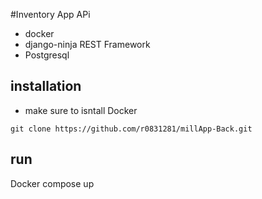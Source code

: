 #Inventory App APi
- docker
- django-ninja REST Framework
- Postgresql

## installation
- make sure to isntall Docker

`git clone https://github.com/r0831281/millApp-Back.git`

## run
Docker compose up
